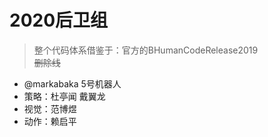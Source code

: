 # 2020后卫组
> 整个代码体系借鉴于：官方的BHumanCodeRelease2019   
> ~~删除线~~
* @markabaka 5号机器人
* 策略：杜亭闻 戴翼龙
* 视觉：范博煜
* 动作：赖启平
